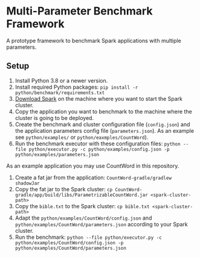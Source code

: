 # Multi-Parameter Benchmark Framework

A prototype framework to benchmark Spark applications with multiple parameters.

## Setup

1. Install Python 3.8 or a newer version.
2. Install required Python packages: `pip install -r python/benchmark/requirements.txt`
3. [Download Spark](https://spark.apache.org/downloads.html) on the machine where you want to start the Spark cluster.
4. Copy the application you want to benchmark to the machine where the cluster is going to be deployed.
5. Create the benchmark and cluster configuration file (`config.json`) and the application parameters config file (`parameters.json`). As an example see `python/examples/` or `python/eaxmples/CountWord`).
6. Run the benchmark executor with these configuration files: `python --file python/executor.py -c python/examples/config.json -p python/examples/parameters.json`

As an example application you may use CountWord in this repository.

1. Create a fat jar from the application: `CountWord-gradle/gradlew shadowJar`
2. Copy the fat jar to the Spark cluster: `cp CountWord-gradle/app/build/libs/ParametrizableCountWord.jar <spark-cluster-path>`
3. Copy the `bible.txt` to the Spark cluster: `cp bible.txt <spark-cluster-path>`
4. Adapt the `python/examples/CountWord/config.json` and `python/examples/CountWord/parameters.json` according to your Spark cluster.
5. Run the benchmark: `python --file python/executor.py -c python/examples/CountWord/config.json -p python/examples/CountWord/parameters.json`

